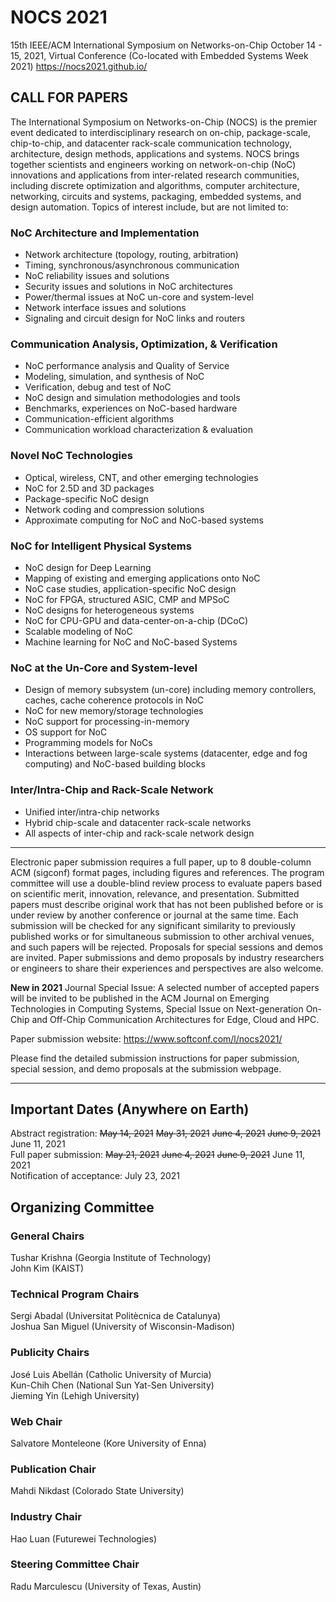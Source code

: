 NOCS 2021
=========

15th IEEE/ACM International Symposium on Networks-on-Chip
October 14 - 15, 2021, Virtual Conference
(Co-located with Embedded Systems Week 2021)
https://nocs2021.github.io/

## CALL FOR PAPERS

The International Symposium on Networks-on-Chip (NOCS) is the premier event dedicated to interdisciplinary research on on-chip, package-scale, chip-to-chip, and datacenter rack-scale communication technology, architecture, design methods, applications and systems. NOCS brings together scientists and engineers working on network-on-chip (NoC) innovations and applications from inter-related research communities, including discrete optimization and algorithms, computer architecture, networking, circuits and systems, packaging, embedded systems, and design automation. Topics of interest include, but are not limited to:

### NoC Architecture and Implementation
- Network architecture (topology, routing, arbitration)
- Timing, synchronous/asynchronous communication
- NoC reliability issues and solutions
- Security issues and solutions in NoC architectures
- Power/thermal issues at NoC un-core and system-level
- Network interface issues and solutions
- Signaling and circuit design for NoC links and routers

### Communication Analysis, Optimization, & Verification
- NoC performance analysis and Quality of Service
- Modeling, simulation, and synthesis of NoC
- Verification, debug and test of NoC
- NoC design and simulation methodologies and tools
- Benchmarks, experiences on NoC-based hardware
- Communication-efficient algorithms
- Communication workload characterization & evaluation

### Novel NoC Technologies
- Optical, wireless, CNT, and other emerging technologies
- NoC for 2.5D and 3D packages
- Package-specific NoC design
- Network coding and compression solutions
- Approximate computing for NoC and NoC-based systems

### NoC for Intelligent Physical Systems
- NoC design for Deep Learning
- Mapping of existing and emerging applications onto NoC
- NoC case studies, application-specific NoC design
- NoC for FPGA, structured ASIC, CMP and MPSoC
- NoC designs for heterogeneous systems
- NoC for CPU-GPU and data-center-on-a-chip (DCoC)
- Scalable modeling of NoC
- Machine learning for NoC and NoC-based Systems

### NoC at the Un-Core and System-level
- Design of memory subsystem (un-core) including memory controllers, caches, cache coherence protocols in NoC
- NoC for new memory/storage technologies
- NoC support for processing-in-memory
- OS support for NoC
- Programming models for NoCs
- Interactions between large-scale systems (datacenter, edge and fog computing) and NoC-based building blocks

### Inter/Intra-Chip and Rack-Scale Network
- Unified inter/intra-chip networks
- Hybrid chip-scale and datacenter rack-scale networks
- All aspects of inter-chip and rack-scale network design

--------------------------------------------------------------------------------

Electronic paper submission requires a full paper, up to 8 double-column ACM (sigconf) format pages, including figures and references. The program committee will use a double-blind review process to evaluate papers based on scientific merit, innovation, relevance, and presentation. Submitted papers must describe original work that has not been published before or is under review by another conference or journal at the same time. Each submission will be checked for any significant similarity to previously published works or for simultaneous submission to other archival venues, and such papers will be rejected. Proposals for special sessions and demos are invited. Paper submissions and demo proposals by industry researchers or engineers to share their experiences and perspectives are also welcome.

**New in 2021**
Journal Special Issue: A selected number of accepted papers will be invited to be published in the ACM Journal on Emerging Technologies in Computing Systems, Special Issue on Next-generation On-Chip and Off-Chip Communication Architectures for Edge, Cloud and HPC.

Paper submission website: https://www.softconf.com/l/nocs2021/

Please find the detailed submission instructions for paper submission, special session, and demo proposals at the submission webpage.

--------------------------------------------------------------------------------

## Important Dates (Anywhere on Earth)
Abstract registration: ~~May 14, 2021~~ ~~May 31, 2021~~ ~~June 4, 2021~~ ~~June 9, 2021~~ June 11, 2021  
Full paper submission: ~~May 21, 2021~~ ~~June 4, 2021~~ ~~June 9, 2021~~ June 11, 2021  
Notification of acceptance: July 23, 2021  

## Organizing Committee

### General Chairs
Tushar Krishna (Georgia Institute of Technology)  
John Kim (KAIST)  

### Technical Program Chairs
Sergi Abadal (Universitat Politècnica de Catalunya)  
Joshua San Miguel (University of Wisconsin-Madison)  

### Publicity Chairs
José Luis Abellán (Catholic University of Murcia)  
Kun-Chih Chen (National Sun Yat-Sen University)  
Jieming Yin (Lehigh University)

### Web Chair
Salvatore Monteleone (Kore University of Enna)

### Publication Chair
Mahdi Nikdast (Colorado State University)

### Industry Chair
Hao Luan (Futurewei Technologies)

### Steering Committee Chair
Radu Marculescu (University of Texas, Austin)
